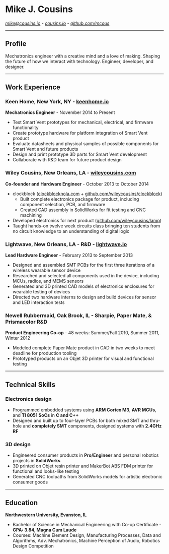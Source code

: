# Mike J. Cousins #
_<mike@cousins.io>  -  [cousins.io](http://cousins.io)  -  [github.com/mcous](http://github.com/mcous)_

- - -

## Profile ##
Mechatronics engineer with a creative mind and a love of making. Shaping the future of how we interact with technology. Engineer, developer, and designer.

- - -

## Work Experience ##

### Keen Home, New York, NY - [keenhome.io](http://keenhome.io) ###
**Mechatronics Engineer** - November 2014 to Present

- Test Smart Vent prototypes for mechanical, electrical, and firmware functionality
- Create prototype hardware for platform integration of Smart Vent product
- Evaluate datasheets and physical samples of possible components for Smart Vent and future products
- Design and print prototype 3D parts for Smart Vent development
- Collaborate with R&D team for future product design

### Wiley Cousins, New Orleans, LA - [wileycousins.com](http://wileycousins.com) ###
**Co-founder and Hardware Engineer** - October 2013 to October 2014

- clockblock ([clockblocknola.com](http://clockblocknola.com) + [github.com/wileycousins/clockblock](http://github.com/wileycousins/clockblock))
  - Built complete electronics package for product, including component selection, PCB, and firmware
  - Created CAD assembly in SolidWorks for fit testing and CNC machining
- Developed electronics for next product ([github.com/wileycousins/lamp](http://github.com/wileycousins/lamp))
- Taught hands-on twelve week circuits class bringing ten students from no circuit knowledge to an understanding of digital logic

### Lightwave, New Orleans, LA - R&D - [lightwave.io](http://lightwave.io) ###
**Lead Hardware Engineer** - February 2013 to September 2013

- Designed and assembled SMT PCBs for the first three iterations of a wireless wearable sensor device
- Researched and selected all components used in the device, including MCUs, radios, and MEMS sensors
- Generated and 3D printed CAD models of electronics enclosures for wearable testing of devices
- Directed two hardware interns to design and build devices for sensor and LED interaction tests

### Newell Rubbermaid, Oak Brook, IL - Sharpie, Paper Mate, & Prismacolor R&D ###
**Product Engineering Co-op** - 48 weeks: Summer/Fall 2010, Summer 2011, Winter 2012

- Modeled complete Paper Mate product in CAD in two weeks to meet deadline for production tooling
- Prototyped products on an Objet 3D printer for visual and functional testing

- - -

## Technical Skills ##

### Electronics design ###
- Programmed embedded systems using **ARM Cortex M3**, **AVR MCUs**, and **TI 8051 SoCs** in **C and C++**
- Designed and built up to four-layer PCBs for both mixed SMT and thru-hole and **completely SMT** components, designed systems with **2.4GHz RF**

### 3D design ###
- Engineered consumer products in **Pro/Engineer** and personal robotics projects in **SolidWorks**
- 3D printed on Objet resin printer and MakerBot ABS FDM printer for functional and looks-like testing
- Generated CNC toolpaths from SolidWorks models for artistic electronic consumer goods

- - -

## Education ##
**Northwestern University, Evanston, IL**

- Bachelor of Science in Mechanical Engineering with Co-op Certificate - **GPA: 3.84, Magna Cum Laude**
- Courses: Machine Element Design, Manufacturing Processes, Data and Algorithms, Adv. Mechatronics, Machine Perception of Audio, Robotics Design Competition
